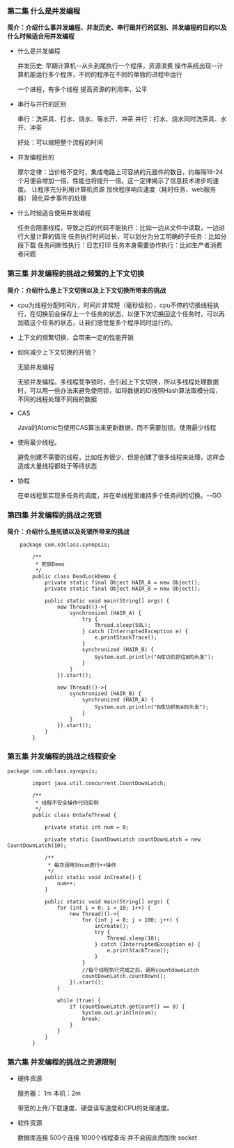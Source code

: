  

### 第二集 什么是并发编程

**简介：介绍什么事并发编程、并发历史、串行跟并行的区别、并发编程的目的以及什么时候适合用并发编程**

- 什么是并发编程

  并发历史: 早期计算机--从头到尾执行一个程序，资源浪费 操作系统出现--计算机能运行多个程序，不同的程序在不同的单独的进程中运行

  一个进程，有多个线程 提高资源的利用率，公平

- 串行与并行的区别

  串行：洗茶具、打水、烧水、等水开、冲茶 并行：打水、烧水同时洗茶具、水开、冲茶

  好处：可以缩短整个流程的时间

- 并发编程目的

  摩尔定律：当价格不变时，集成电路上可容纳的元器件的数目，约每隔18-24个月便会增加一倍，性能也将提升一倍。这一定律揭示了信息技术进步的速度。 让程序充分利用计算机资源 加快程序响应速度（耗时任务、web服务器） 简化异步事件的处理

- 什么时候适合使用并发编程

  任务会阻塞线程，导致之后的代码不能执行：比如一边从文件中读取，一边进行大量计算的情况 任务执行时间过长，可以划分为分工明确的子任务：比如分段下载 任务间断性执行：日志打印 任务本身需要协作执行：比如生产者消费者问题

 

 

 

 

 

 

### 第三集 并发编程的挑战之频繁的上下文切换

**简介：介绍什么是上下文切换以及上下文切换所带来的挑战**

- cpu为线程分配时间片，时间片非常短（毫秒级别），cpu不停的切换线程执行，在切换前会保存上一个任务的状态，以便下次切换回这个任务时，可以再加载这个任务的状态，让我们感觉是多个程序同时运行的。

- 上下文的频繁切换，会带来一定的性能开销

- 如何减少上下文切换的开销？

  无锁并发编程

  无锁并发编程。多线程竞争锁时，会引起上下文切换，所以多线程处理数据时，可以用一些办法来避免使用锁，如将数据的ID按照Hash算法取模分段，不同的线程处理不同段的数据

- CAS

  Java的Atomic包使用CAS算法来更新数据，而不需要加锁。使用最少线程

- 使用最少线程。

  避免创建不需要的线程，比如任务很少，但是创建了很多线程来处理，这样会造成大量线程都处于等待状态

- 协程

  在单线程里实现多任务的调度，并在单线程里维持多个任务间的切换。--GO

 

 

### 第四集 并发编程的挑战之死锁

**简介：介绍什么是死锁以及死锁所带来的挑战**



```
    package com.xdclass.synopsis;

        /**
         * 死锁Demo
         */
        public class DeadLockDemo {
            private static final Object HAIR_A = new Object();
            private static final Object HAIR_B = new Object();

            public static void main(String[] args) {
                new Thread(()->{
                    synchronized (HAIR_A) {
                        try {
                            Thread.sleep(50L);
                        } catch (InterruptedException e) {
                            e.printStackTrace();
                        }
                        synchronized (HAIR_B) {
                            System.out.println("A成功的抓住B的头发");
                        }
                    }
                }).start();

                new Thread(()->{
                    synchronized (HAIR_B) {
                        synchronized (HAIR_A) {
                            System.out.println("B成功抓到A的头发");
                        }
                    }
                }).start();
            }
        }
```





### 第五集 并发编程的挑战之线程安全

```
package com.xdclass.synopsis;

        import java.util.concurrent.CountDownLatch;

        /**
         * 线程不安全操作代码实例
         */
        public class UnSafeThread {

            private static int num = 0;

            private static CountDownLatch countDownLatch = new CountDownLatch(10);

            /**
             * 每次调用对num进行++操作
             */
            public static void inCreate() {
                num++;
            }

            public static void main(String[] args) {
                for (int i = 0; i < 10; i++) {
                    new Thread(()->{
                        for (int j = 0; j < 100; j++) {
                            inCreate();
                            try {
                                Thread.sleep(10);
                            } catch (InterruptedException e) {
                                e.printStackTrace();
                            }
                        }
                        //每个线程执行完成之后，调用countdownLatch
                        countDownLatch.countDown();
                    }).start();
                }

                while (true) {
                    if (countDownLatch.getCount() == 0) {
                        System.out.println(num);
                        break;
                    }
                }
            }
        }
```

 

 

### 第六集 并发编程的挑战之资源限制

- 硬件资源

  服务器： 1m 本机：2m

  带宽的上传/下载速度、硬盘读写速度和CPU的处理速度。

- 软件资源

  数据库连接 500个连接 1000个线程查询 并不会因此而加快 socket